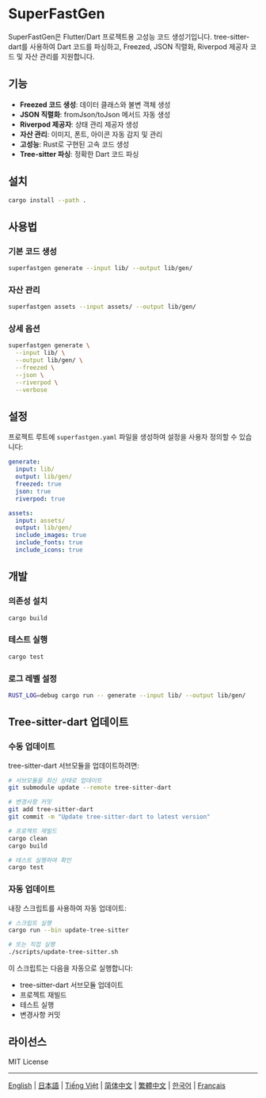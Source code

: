 # SuperFastGen

SuperFastGen은 Flutter/Dart 프로젝트용 고성능 코드 생성기입니다. tree-sitter-dart를 사용하여 Dart 코드를 파싱하고, Freezed, JSON 직렬화, Riverpod 제공자 코드 및 자산 관리를 지원합니다.

## 기능

- **Freezed 코드 생성**: 데이터 클래스와 불변 객체 생성
- **JSON 직렬화**: fromJson/toJson 메서드 자동 생성
- **Riverpod 제공자**: 상태 관리 제공자 생성
- **자산 관리**: 이미지, 폰트, 아이콘 자동 감지 및 관리
- **고성능**: Rust로 구현된 고속 코드 생성
- **Tree-sitter 파싱**: 정확한 Dart 코드 파싱

## 설치

```bash
cargo install --path .
```

## 사용법

### 기본 코드 생성

```bash
superfastgen generate --input lib/ --output lib/gen/
```

### 자산 관리

```bash
superfastgen assets --input assets/ --output lib/gen/
```

### 상세 옵션

```bash
superfastgen generate \
  --input lib/ \
  --output lib/gen/ \
  --freezed \
  --json \
  --riverpod \
  --verbose
```

## 설정

프로젝트 루트에 `superfastgen.yaml` 파일을 생성하여 설정을 사용자 정의할 수 있습니다:

```yaml
generate:
  input: lib/
  output: lib/gen/
  freezed: true
  json: true
  riverpod: true

assets:
  input: assets/
  output: lib/gen/
  include_images: true
  include_fonts: true
  include_icons: true
```

## 개발

### 의존성 설치

```bash
cargo build
```

### 테스트 실행

```bash
cargo test
```

### 로그 레벨 설정

```bash
RUST_LOG=debug cargo run -- generate --input lib/ --output lib/gen/
```

## Tree-sitter-dart 업데이트

### 수동 업데이트

tree-sitter-dart 서브모듈을 업데이트하려면:

```bash
# 서브모듈을 최신 상태로 업데이트
git submodule update --remote tree-sitter-dart

# 변경사항 커밋
git add tree-sitter-dart
git commit -m "Update tree-sitter-dart to latest version"

# 프로젝트 재빌드
cargo clean
cargo build

# 테스트 실행하여 확인
cargo test
```

### 자동 업데이트

내장 스크립트를 사용하여 자동 업데이트:

```bash
# 스크립트 실행
cargo run --bin update-tree-sitter

# 또는 직접 실행
./scripts/update-tree-sitter.sh
```

이 스크립트는 다음을 자동으로 실행합니다:

- tree-sitter-dart 서브모듈 업데이트
- 프로젝트 재빌드
- 테스트 실행
- 변경사항 커밋

## 라이선스

MIT License

---

[English](README.md) | [日本語](README_ja.md) | [Tiếng Việt](README_vi.md) | [简体中文](README_zh_cn.md) | [繁體中文](README_zh_tw.md) | [한국어](README_ko.md) | [Français](README_fr.md)

